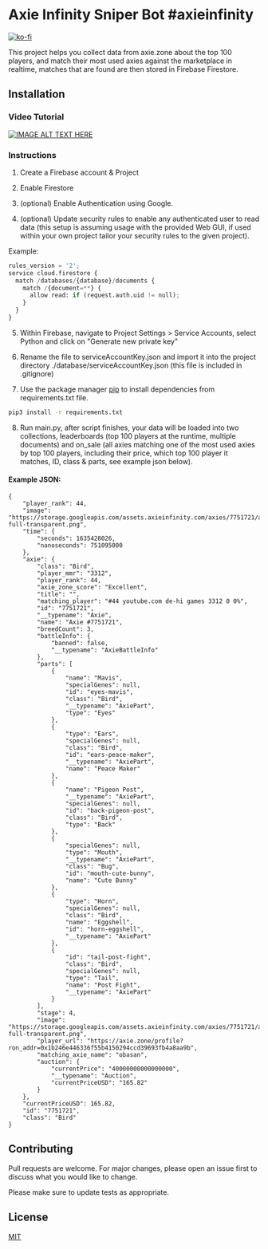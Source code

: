 # Axie Infinity Sniper Bot #axieinfinity
[![ko-fi](https://ko-fi.com/img/githubbutton_sm.svg)](https://ko-fi.com/R5R56SOT1)



This project helps you collect data from axie.zone about the top 100 players, and match their most used axies against the marketplace in realtime, matches that are found are then stored in Firebase Firestore. 

## Installation

### Video Tutorial

[![IMAGE ALT TEXT HERE](https://i.imgur.com/baDtWpr.png)](https://youtu.be/LijzwzcuIKo)


### Instructions

1. Create a Firebase account & Project

2. Enable Firestore

3. (optional) Enable Authentication using Google.

4. (optional) Update security rules to enable any authenticated user to read data (this setup is assuming usage with the provided Web GUI, if used within your own project tailor your security rules to the given project).

Example:
```python
rules_version = '2';
service cloud.firestore {
  match /databases/{database}/documents {
    match /{document=**} {
      allow read: if (request.auth.uid != null);
    }
  }
}
```

5. Within Firebase, navigate to Project Settings > Service Accounts, select Python and click on "Generate new private key"

6. Rename the file to serviceAccountKey.json and import it into the project directory ./database/serviceAccountKey.json (this file is included in .gitignore)

7. Use the package manager [pip](https://pip.pypa.io/en/stable/) to install dependencies from requirements.txt file.

```bash
pip3 install -r requirements.txt
```

8. Run main.py, after script finishes, your data will be loaded into two collections, leaderboards (top 100 players at the runtime, multiple documents) and on_sale (all axies matching one of the most used axies by top 100 players, including their price, which top 100 player it matches, ID, class & parts, see example json below).

####  Example JSON:

```
{
    "player_rank": 44,
    "image": "https://storage.googleapis.com/assets.axieinfinity.com/axies/7751721/axie/axie-full-transparent.png",
    "time": {
        "seconds": 1635428026,
        "nanoseconds": 751095000
    },
    "axie": {
        "class": "Bird",
        "player_mmr": "3312",
        "player_rank": 44,
        "axie_zone_score": "Excellent",
        "title": "",
        "matching_player": "#44 youtube.com de-hi games 3312 0 0%",
        "id": "7751721",
        "__typename": "Axie",
        "name": "Axie #7751721",
        "breedCount": 3,
        "battleInfo": {
            "banned": false,
            "__typename": "AxieBattleInfo"
        },
        "parts": [
            {
                "name": "Mavis",
                "specialGenes": null,
                "id": "eyes-mavis",
                "class": "Bird",
                "__typename": "AxiePart",
                "type": "Eyes"
            },
            {
                "type": "Ears",
                "specialGenes": null,
                "class": "Bird",
                "id": "ears-peace-maker",
                "__typename": "AxiePart",
                "name": "Peace Maker"
            },
            {
                "name": "Pigeon Post",
                "__typename": "AxiePart",
                "specialGenes": null,
                "id": "back-pigeon-post",
                "class": "Bird",
                "type": "Back"
            },
            {
                "specialGenes": null,
                "type": "Mouth",
                "__typename": "AxiePart",
                "class": "Bug",
                "id": "mouth-cute-bunny",
                "name": "Cute Bunny"
            },
            {
                "type": "Horn",
                "specialGenes": null,
                "class": "Bird",
                "name": "Eggshell",
                "id": "horn-eggshell",
                "__typename": "AxiePart"
            },
            {
                "id": "tail-post-fight",
                "class": "Bird",
                "specialGenes": null,
                "type": "Tail",
                "name": "Post Fight",
                "__typename": "AxiePart"
            }
        ],
        "stage": 4,
        "image": "https://storage.googleapis.com/assets.axieinfinity.com/axies/7751721/axie/axie-full-transparent.png",
        "player_url": "https://axie.zone/profile?ron_addr=0x1b246e446336f55b4150294ccd39693fb4a8aa9b",
        "matching_axie_name": "obasan",
        "auction": {
            "currentPrice": "40000000000000000",
            "__typename": "Auction",
            "currentPriceUSD": "165.82"
        }
    },
    "currentPriceUSD": 165.82,
    "id": "7751721",
    "class": "Bird"
}
```



## Contributing
Pull requests are welcome. For major changes, please open an issue first to discuss what you would like to change.

Please make sure to update tests as appropriate.

## License
[MIT](https://choosealicense.com/licenses/mit/)
